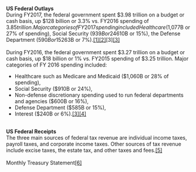 <b>US Federal Outlays</b><br>
During FY2017, the federal government spent $3.98 trillion on a budget or cash basis, up $128 billion or 3.3% vs. FY2016 spending of $3.85 trillion. Major categories of FY 2017 spending included Healthcare ($1,077B or 27% of spending), Social Security ($939B or 24%), non-defense discretionary spending used to run federal Departments and Agencies ($610B or 15%), the Defense Department ($590B or 15%), and interest ($263B or 7%).<a href="https://en.wikipedia.org/wiki/United_States_federal_budget">[1]</a><a href="https://www.cbo.gov/publication/53651">[2]</a>[3]</a><a href="https://www.usaspending.gov/#/">[3]</a><br><br>
During FY2016, the federal government spent $3.27 trillion on a budget or cash basis, up $18 billion or 1% vs. FY2015 spending of $3.25 trillion. Major categories of FY 2016 spending included:
<ul><li>Healthcare such as Medicare and Medicaid ($1,060B or 28% of spending),</li>
<li>Social Security ($910B or 24%),</li>
<li>Non-defense discretionary spending used to run federal departments and agencies ($600B or 16%),</li>
<li>Defense Department ($585B or 15%),</li>
<li>Interest ($240B or 6%).<a href="https://en.wikipedia.org/wiki/Expenditures_in_the_United_States_federal_budget">[3]</a><a href="https://www.cbo.gov/publication/52370">[4]</a></li></ul><br>
<b>US Federal Receipts</b><br>
The three main sources of federal tax revenue are individual income taxes, payroll taxes, and corporate income taxes. Other sources of tax revenue include excise taxes, the estate tax, and other taxes and fees.<a href="https://www.cbpp.org/research/federal-tax/policy-basics-where-do-federal-tax-revenues-come-from">[5]</a><br><br>
Monthly Treasury Statement<a href="https://www.fiscal.treasury.gov/fsreports/rpt/mthTreasStmt/current.htm">[6]</a><br>
